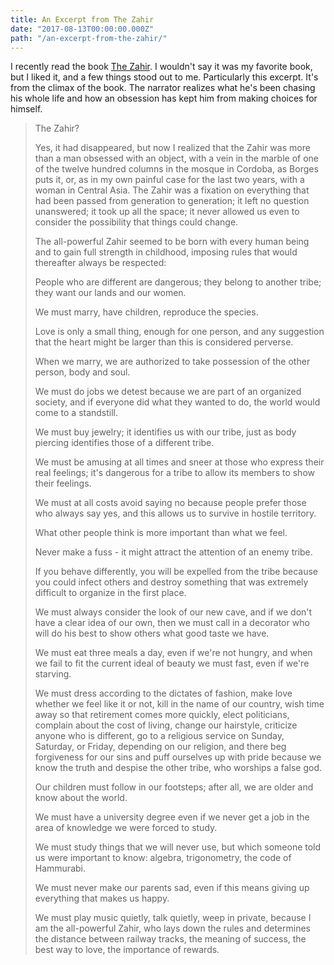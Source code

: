 ```yaml
---
title: An Excerpt from The Zahir
date: "2017-08-13T00:00:00.000Z"
path: "/an-excerpt-from-the-zahir/"
---
```


I recently read the book [The Zahir](https://www.amazon.com/Zahir-Novel-Obsession-Paulo-Coelho/dp/0060832819/ref=pd_sbs_14_1?_encoding=UTF8&pd_rd_i=0060832819&pd_rd_r=0Z65F0F7C7N9RXXR06CP&pd_rd_w=7fKft&pd_rd_wg=K9qSH&psc=1&refRID=0Z65F0F7C7N9RXXR06CP). I wouldn't say it was my favorite book, but I liked it, and a few things stood out to me. Particularly this excerpt. It's from the climax of the book. The narrator realizes what he's been chasing his whole life and how an obsession has kept him from making choices for himself.

>The Zahir?
>
>Yes, it had disappeared, but now I realized that the Zahir was more than a man obsessed with an object, with a vein in the marble of one of the twelve hundred columns in the mosque in Cordoba, as Borges puts it, or, as in my own painful case for the last two years, with a woman in Central Asia. The Zahir was a fixation on everything that had been passed from generation to generation; it left no question unanswered; it took up all the space; it never allowed us even to consider the possibility that things could change.
>
>The all-powerful Zahir seemed to be born with every human being and to gain full strength in childhood, imposing rules that would thereafter always be respected:
>
>People who are different are dangerous; they belong to another tribe; they want our lands and our women.
>
>We must marry, have children, reproduce the species.
>
>Love is only a small thing, enough for one person, and any suggestion that the heart might be larger than this is considered perverse.
>
>When we marry, we are authorized to take possession of the other person, body and soul.
>
>We must do jobs we detest because we are part of an organized society, and if everyone did what they wanted to do, the world would come to a standstill.
>
>We must buy jewelry; it identifies us with our tribe, just as body piercing identifies those of a different tribe.
>
>We must be amusing at all times and sneer at those who express their real feelings; it's dangerous for a tribe to allow its members to show their feelings.
>
>We must at all costs avoid saying no because people prefer those who always say yes, and this allows us to survive in hostile territory.
>
>What other people think is more important than what we feel.
>
>Never make a fuss - it might attract the attention of an enemy tribe.
>
>If you behave differently, you will be expelled from the tribe because you could infect others and destroy something that was extremely difficult to organize in the first place.
>
>We must always consider the look of our new cave, and if we don't have a clear idea of our own, then we must call in a decorator who will do his best to show others what good taste we have.
>
>We must eat three meals a day, even if we're not hungry, and when we fail to fit the current ideal of beauty we must fast, even if we're starving.
>
>We must dress according to the dictates of fashion, make love whether we feel like it or not, kill in the name of our country, wish time away so that retirement comes more quickly, elect politicians, complain about the cost of living, change our hairstyle, criticize anyone who is different, go to a religious service on Sunday, Saturday, or Friday, depending on our religion, and there beg forgiveness for our sins and puff ourselves up with pride because we know the truth and despise the other tribe, who worships a false god.
>
>Our children must follow in our footsteps; after all, we are older and know about the world.
>
>We must have a university degree even if we never get a job in the area of knowledge we were forced to study.
>
>We must study things that we will never use, but which someone told us were important to know: algebra, trigonometry, the code of Hammurabi.
>
>We must never make our parents sad, even if this means giving up everything that makes us happy.
>
>We must play music quietly, talk quietly, weep in private, because I am the all-powerful Zahir, who lays down the rules and determines the distance between railway tracks, the meaning of success, the best way to love, the importance of rewards.
